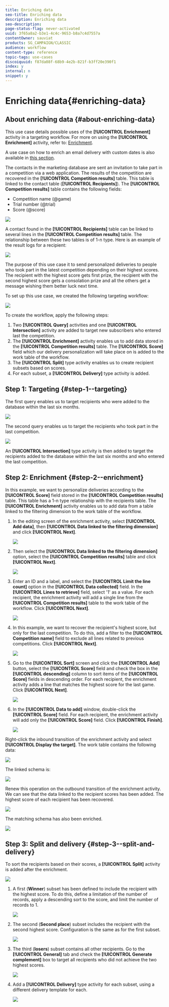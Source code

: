 ```yaml
---
title: Enriching data
seo-title: Enriching data
description: Enriching data
seo-description: 
page-status-flag: never-activated
uuid: 3f65a8a2-b3e1-4c4c-9653-b8a7c4d7557a
contentOwner: sauviat
products: SG_CAMPAIGN/CLASSIC
audience: workflow
content-type: reference
topic-tags: use-cases
discoiquuid: f87da08f-68b9-4e2b-821f-b3ff20e390f1
index: y
internal: n
snippet: y
---
```


# Enriching data{#enriching-data}

## About enriching data {#about-enriching-data}

This use case details possible uses of the **[!UICONTROL Enrichment]** activity in a targeting workflow. For more on using the **[!UICONTROL Enrichment]** activity, refer to: [Enrichment](../../workflow/using/enrichment.md).

A use case on how to enrich an email delivery with custom dates is also available in [this section](../../workflow/using/email-enrichment-with-custom-date-fields.md).

The contacts in the marketing database are sent an invitation to take part in a competition via a web application. The results of the competition are recovered in the **[!UICONTROL Competition results]** table. This table is linked to the contact table (**[!UICONTROL Recipients]**). The **[!UICONTROL Competition results]** table contains the following fields:

* Competition name (@game)
* Trial number (@trial)
* Score (@score)

![](assets/uc1_enrich_1.png)

A contact found in the **[!UICONTROL Recipients]** table can be linked to several lines in the **[!UICONTROL Competition results]** table. The relationship between these two tables is of 1-n type. Here is an example of the result logs for a recipient:

![](assets/uc1_enrich_2.png)

The purpose of this use case it to send personalized deliveries to people who took part in the latest competition depending on their highest scores. The recipient with the highest score gets first prize, the recipient with the second highest score gets a consolation prize and all the others get a message wishing them better luck next time.

To set up this use case, we created the following targeting workflow:

![](assets/uc1_enrich_3.png)

To create the workflow, apply the following steps:

1. Two **[!UICONTROL Query]** activities and one **[!UICONTROL Intersection]** activity are added to target new subscribers who entered last the competition. 
1. The **[!UICONTROL Enrichment]** activity enables us to add data stored in the **[!UICONTROL Competition results]** table. The **[!UICONTROL Score]** field which our delivery personalization will take place on is added to the work table of the workflow. 
1. The **[!UICONTROL Split]** type activity enables us to create recipient subsets based on scores.
1. For each subset, a **[!UICONTROL Delivery]** type activity is added.

## Step 1: Targeting {#step-1--targeting}

The first query enables us to target recipients who were added to the database within the last six months.

![](assets/uc1_enrich_4.png)

The second query enables us to target the recipients who took part in the last competition.

![](assets/uc1_enrich_5.png)

An **[!UICONTROL Intersection]** type activity is then added to target the recipients added to the database within the last six months and who entered the last competition.

## Step 2: Enrichment {#step-2--enrichment}

In this example, we want to personalize deliveries according to the **[!UICONTROL Score]** field stored in the **[!UICONTROL Competition results]** table. This table has a 1-n type relationship with the recipients table. The **[!UICONTROL Enrichment]** activity enables us to add data from a table linked to the filtering dimension to the work table of the workflow.

1. In the editing screen of the enrichment activity, select **[!UICONTROL Add data]**, then **[!UICONTROL Data linked to the filtering dimension]** and click **[!UICONTROL Next]**.

   ![](assets/uc1_enrich_6.png)

1. Then select the **[!UICONTROL Data linked to the filtering dimension]** option, select the **[!UICONTROL Competition results]** table and click **[!UICONTROL Next]**.

   ![](assets/uc1_enrich_7.png)

1. Enter an ID and a label, and select the **[!UICONTROL Limit the line count]** option in the **[!UICONTROL Data collected]** field. In the **[!UICONTROL Lines to retrieve]** field, select '1' as a value. For each recipient, the enrichment activity will add a single line from the **[!UICONTROL Competition results]** table to the work table of the workflow. Click **[!UICONTROL Next]**.

   ![](assets/uc1_enrich_8.png)

1. In this example, we want to recover the recipient's highest score, but only for the last competition. To do this, add a filter to the **[!UICONTROL Competition name]** field to exclude all lines related to previous competitions. Click **[!UICONTROL Next]**.

   ![](assets/uc1_enrich_9.png)

1. Go to the **[!UICONTROL Sort]** screen and click the **[!UICONTROL Add]** button, select the **[!UICONTROL Score]** field and check the box in the **[!UICONTROL descending]** column to sort items of the **[!UICONTROL Score]** fields in descending order. For each recipient, the enrichment activity adds a line that matches the highest score for the last game. Click **[!UICONTROL Next]**.

   ![](assets/uc1_enrich_10.png)

1. In the **[!UICONTROL Data to add]** window, double-click the **[!UICONTROL Score]** field. For each recipient, the enrichment activity will add only the **[!UICONTROL Score]** field. Click **[!UICONTROL Finish]**.

   ![](assets/uc1_enrich_11.png)

Right-click the inbound transition of the enrichment activity and select **[!UICONTROL Display the target]**. The work table contains the following data:

![](assets/uc1_enrich_13.png)

The linked schema is:

![](assets/uc1_enrich_15.png)

Renew this operation on the outbound transition of the enrichment activity. We can see that the data linked to the recipient scores has been added. The highest score of each recipient has been recovered.

![](assets/uc1_enrich_12.png)

The matching schema has also been enriched.

![](assets/uc1_enrich_14.png)

## Step 3: Split and delivery {#step-3--split-and-delivery}

To sort the recipients based on their scores, a **[!UICONTROL Split]** activity is added after the enrichment. 

![](assets/uc1_enrich_18.png)

1. A first (**Winner**) subset has been defined to include the recipient with the highest score. To do this, define a limitation of the number of records, apply a descending sort to the score, and limit the number of records to 1.

   ![](assets/uc1_enrich_16.png)

1. The second (**Second place**) subset includes the recipient with the second highest score. Configuration is the same as for the first subset.

   ![](assets/uc1_enrich_17.png)

1. The third (**losers**) subset contains all other recipients. Go to the **[!UICONTROL General]** tab and check the **[!UICONTROL Generate complement]** box to target all recipients who did not achieve the two highest scores.

   ![](assets/uc1_enrich_19.png)

1. Add a **[!UICONTROL Delivery]** type activity for each subset, using a different delivery template for each.

   ![](assets/uc1_enrich_20.png)

